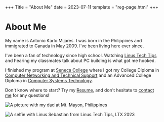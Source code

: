 +++
Title = "About Me"
date = 2023-07-11
template = "reg-page.html"
+++

# About Me

My name is Antonio Karlo Mijares. I was born in the Philippines and
immigrated to Canada in May 2009. I've been living here ever since.

I've been a fan of technology since high school.
Watching [Linus Tech Tips](https://www.youtube.com/user/LinusTechTips) and
hearing my classmates talk about PC building is what got me hooked.

I finished my program at
[Seneca College](https://www.senecacollege.ca/home.html)
where I got my College Diploma in [Computer Networking and Technical Support](https://www.senecacollege.ca/programs/unavailable/CNS/pathways.html)
and an Advanced College Diploma in [Computer Systems Technology](https://www.senecacollege.ca/programs/fulltime/CTY.html).

Don't know where to start? Try my [Resume](/resume), and don't hesitate to
[contact me](mailto:antonio.karlo@akmijares.ca) for any questions!

![A picture with my dad at Mt. Mayon, Philippines](/img/about-me.jpeg)

![A selfie with Linus Sebastian from Linus Tech Tips, LTX 2023](/img/about-me2.jpg)
